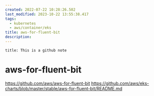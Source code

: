 ```yaml
---
created: 2022-07-22 10:28:26.502
last_modified: 2023-10-22 13:55:38.417
tags:
  - kubernetes
  - aws/container/eks
title: aws-for-fluent-bit
description:
---
```


```ad-attention
title: This is a github note
```

# aws-for-fluent-bit

https://github.com/aws/aws-for-fluent-bit
https://github.com/aws/eks-charts/blob/master/stable/aws-for-fluent-bit/README.md


